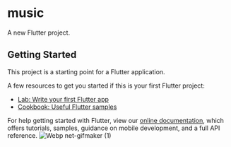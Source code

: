 # music

A new Flutter project.

## Getting Started

This project is a starting point for a Flutter application.

A few resources to get you started if this is your first Flutter project:

- [Lab: Write your first Flutter app](https://flutter.dev/docs/get-started/codelab)
- [Cookbook: Useful Flutter samples](https://flutter.dev/docs/cookbook)

For help getting started with Flutter, view our
[online documentation](https://flutter.dev/docs), which offers tutorials,
samples, guidance on mobile development, and a full API reference.
![Webp net-gifmaker (1)](https://user-images.githubusercontent.com/47185800/113285084-b9c11580-9314-11eb-906b-c8e1d5e80202.gif)
